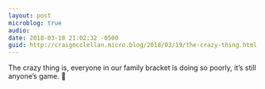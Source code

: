 ```yaml
---
layout: post
microblog: true
audio: 
date: 2018-03-18 21:02:32 -0500
guid: http://craigmcclellan.micro.blog/2018/03/19/the-crazy-thing.html
---
```

The crazy thing is, everyone in our family bracket is doing so poorly, it’s still anyone’s game. 🏀
